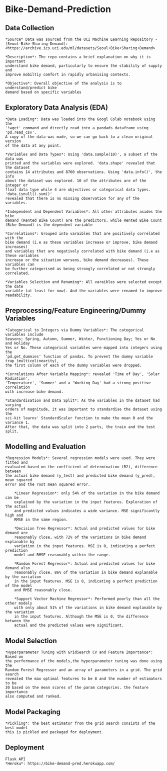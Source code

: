 # Bike-Demand-Prediction

## Data Collection

    *Source* Data was sourced from the UCI Machine Learning Repository -
    [Seoul-Bike-Sharing-Demand]:<https://archive.ics.uci.edu/ml/datasets/Seoul+Bike+Sharing+Demand>

    *Description*: The repo contains a brief explanation on why it is important
    understand bike demand, particularly to ensure the stability of supply and
    improve mobiltiy comfort in rapidly urbanising contexts.

    *Objective*: Overall objective of the analysis is to understand/predict bike
    demand based on specific variables

## Exploratory Data Analysis (EDA)

    *Data Loading*: Data was loaded into the Googl Colab notebook using the
    '!wget' command and directly read into a pandads dataframe using 'pd.read_csv'.
    A copy of the data was made, so we can go back to a clean original version 
    of the data at any point. 

    *Variables and Data Types*: Using 'data.sample(10)', a subset of the data was
    printed and the variables were explored. 'data.shape' revealed that the dataset
    contains 14 attributes and 8760 observations. Using 'data.info()', the info 
    about the dataset was explored. 10 of the attributes are of the integer or 
    float data type while 4 are objectives or categorical data types. 'data.isnull().sum()'
    revealed that there is no missing observation for any of the variables.

    *Independent and Dependent Variables*: All other attributes asides the bike
    demand (Rented Bike Count) are the predictors, while Rented Bike Count
    (Bike Demand) is the dependent variable

    *Correlations*: Grouped into varaibles that are positively correlated with the
    bike demand (i.e as these variables increase or improve, bike demand increases)
    and variables that are negatively correlated with bike demand (i.e as these variables
    increase or the situation worsens, bike demand decreases). These variables can
    be further categorised as being strongly correlated or not strongly correlated.

    *Variables Selection and Renaming*: All varaibles were selected except the date
    variable (at least for now). And the variables were renamed to improve readability.

## Preprocessing/Feature Engineering/Dummy Variables

    *Categorical to Integers via Dummy Variables*: The categorical variables include
    Seasons; Spring, Autumn, Summer, Winter, Functioning Day; Yes or No and Holiday
    Yes or No. These categorical variables were mapped into integers using the 
    'pd.get_dummies' function of pandas. To prevent the dummy variable trap (multicolinearity),
    the first column of each of the dummy variables were dropped.

    *Correlations After Variable Mapping*: revealed 'Time of Day', 'Solar Radiation',
    'Temperature', 'Summer' and a 'Working Day' had a strong positive correlation
    with increase bike demand. 

    *Standardisation and Data Split*: As the variables in the dataset had varying
    orders of magnitude, it was important to standardise the dataset using the
    sci-kit learns' StandardScaler function to make the mean 0 and the variance 1.
    After that, the data was split into 2 parts, the train and the test split.

## Modelling and Evaluation

    *Regression Models*: Several regression models were used. They were fitted and
    evaluated based on the coefficient of determination (R2), difference between
    the actual bike demand (y_test) and predicted bike demand (y_pred), mean squared
    error and the root mean squared error.

        *Linear Regression*: only 54% of the variation in the bike demand can be
        explained by the variation in the input features. Exploration of the actual
        and predicted values indicates a wide variance. MSE significantly high and
        RMSE in the same region. 

        *Decision Tree Regressor*: Actual and predicted values for bike demand are
        reasonably close, with 72% of the variations in bike demand explanable by
        variation in the input features. MSE is 0, indicating a perfect prediction
        model and RMSE reasonably within the range.

        *Random Forest Regressor*: Actual and predicted values for bike demand also
        reasonably close. 86% of the variation in bike demand explanable by the variation
        in the input features. MSE is 0, indicating a perfect prediction of the model
        and RMSE reasonably close. 

        *Support Vector Machine Regressor*: Performed poorly than all the other models
        with only about 51% of the variations in bike demand explanable by the variation
        in the input features. Although the MSE is 0, the difference between the
        actual and the predicted values were significant.

## Model Selection

    *Hyperparameter Tuning with GridSearch CV and Feature Importance*: Based on 
    the performance of the models,the hyperparameter tuning was done using the 
    Random Forest Regressor and an array of parameters in a grid. The grid search
    revealed the max optimal features to be 8 and the number of estimators to be
    30 based on the mean scores of the param categories. the feature importance
    also computed and ranked.

## Model Packaging

    *Pickling*: the best estimator from the grid search consists of the best model
    this is pickled and packaged for deployment.

## Deployment
    Flask API
    *Heroku*: https://bike-demand-pred.herokuapp.com/ 
